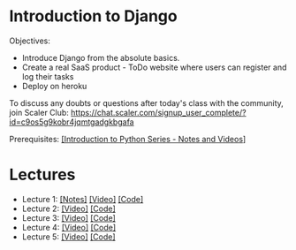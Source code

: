 # Introduction to Django

Objectives:
- Introduce Django from the absolute basics.
- Create a real SaaS product - ToDo website where users can register and log  their tasks
- Deploy on heroku

To discuss any doubts or questions after today's class with the community, join Scaler Club:  https://chat.scaler.com/signup_user_complete/?id=c9os5g9kobr4jqmtgadgkbgafa

Prerequisites:
[[Introduction to Python Series - Notes and Videos]](https://github.com/scaleracademy/intro-to-python)

# Lectures
- Lecture 1: [[Notes]](/lecture_1.md) [[Video]](https://www.youtube.com/watch?v=_35uYwlxcu4) [[Code]](/lecture_1/)
- Lecture 2: [[Video]](https://www.youtube.com/watch?v=NYRxFU4zZNQ) [[Code]](/lecture_2/)
- Lecture 3: [[Video]](https://www.youtube.com/watch?v=aavReR8gZYE) [[Code]](/lecture_3/)
- Lecture 4: [[Video]](https://www.youtube.com/watch?v=GN5yvf07wCU) [[Code]](/lecture_4/)
- Lecture 5: [[Video]](https://www.youtube.com/watch?v=NKOlBvSd9DQ) [[Code]](/lecture_5/)